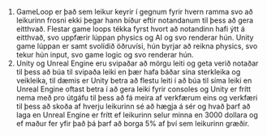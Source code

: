 1. GameLoop er það sem leikur keyrir í gegnum fyrir hvern ramma svo að leikurinn frosni ekki þegar hann bíður eftir notandanum til þess að gera eitthvað. Flestar game loops tékka fyrst hvort að notandinn hafi ýtt á eitthvað, svo uppfærir lúppan physics og AI og svo renderar hún. Unity game lúppan er samt svolídið öðruvísi, hún byrjar að reikna physics, svo tekur hún input, svo game logic og svo renderar hún.  
2. Unity og Unreal Engine eru svipaðar að mörgu leiti og geta verið notaðar til þess að búa til svipaða leiki en þær hafa báðar sína sterkleika og veikleika, til dæmis er Unity betra að flestu leiti í að búa til síma leiki en Unreal Engine oftast betra í að gera leiki fyrir consoles og Unity er frítt nema með pro útgáfu til þess að fá meira af verkfærum eins og verkfæri til þess að skoða af hverju leikurinn sé að hægja á sér og hvað þarf að laga en Unreal Engine er frítt ef leikurinn selur minna en 3000 dollara og ef maður fer yfir það þá þarf að borga 5% af því sem leikurinn græðir.
